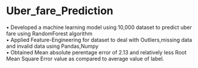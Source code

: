 # Uber_fare_Prediction
• Developed a machine learning model using 10,000 dataset to predict uber fare using RandomForest algorithm <br />
• Applied Feature-Engineering for dataset to deal with Outliers,missing data and invalid data using Pandas,Numpy <br />
• Obtained Mean absolute perentage error of 2.13 and relatively less Root Mean Square Error value as compared to average value of label.
